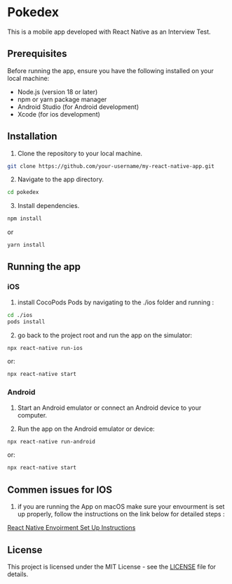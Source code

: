 
# Pokedex

This is a mobile app developed with React Native as an Interview Test.

## Prerequisites

Before running the app, ensure you have the following installed on your local machine:

- Node.js (version 18 or later)
- npm or yarn package manager
- Android Studio (for Android development)
- Xcode (for ios development)


## Installation

1. Clone the repository to your local machine.

```bash
git clone https://github.com/your-username/my-react-native-app.git
```

2. Navigate to the app directory.

```bash
cd pokedex
```

3. Install dependencies.

```bash
npm install
```
or
```bash
yarn install
```

## Running the app

### iOS



1. install CocoPods Pods by navigating to the ./ios folder and running :

```bash
cd ./ios
pods install
```

2. go back to the project root and run the app on the simulator:

```bash
npx react-native run-ios
```
or:
```bash
npx react-native start
```

### Android

1. Start an Android emulator or connect an Android device to your computer.

2. Run the app on the Android emulator or device:

```bash
npx react-native run-android
```
or:
```bash
npx react-native start
```

## Commen issues for IOS

1. if you are running the App on macOS make sure your envourment is set up properly, follow the instructions on the link below for detailed steps : 

[React Native Envoirment Set Up Instructions ](https://reactnative.dev/docs/environment-setup)



## License

This project is licensed under the MIT License - see the [LICENSE](LICENSE) file for details.